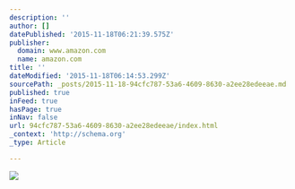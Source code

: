 ```yaml
---
description: ''
author: []
datePublished: '2015-11-18T06:21:39.575Z'
publisher:
  domain: www.amazon.com
  name: amazon.com
title: ''
dateModified: '2015-11-18T06:14:53.299Z'
sourcePath: _posts/2015-11-18-94cfc787-53a6-4609-8630-a2ee28edeeae.md
published: true
inFeed: true
hasPage: true
inNav: false
url: 94cfc787-53a6-4609-8630-a2ee28edeeae/index.html
_context: 'http://schema.org'
_type: Article

---
```

![](https://content-na.drive.amazonaws.com/cdproxy/templink/vbCn2WSa43oMDWi5jqeZqBht7Izm5yqulSO6uLhWs2YLAYspN/alt/thumb?viewBox=1795)